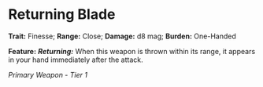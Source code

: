 # Returning Blade

**Trait:** Finesse; **Range:** Close; **Damage:** d8 mag; **Burden:** One-Handed

**Feature:** ***Returning:*** When this weapon is thrown within its range, it appears in your hand immediately after the attack.

*Primary Weapon - Tier 1*
